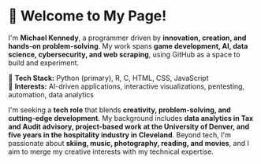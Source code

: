 # 👋 Welcome to My Page!  

I'm **Michael Kennedy**, a programmer driven by **innovation, creation, and hands-on problem-solving**. My work spans **game development, AI, data science, cybersecurity, and web scraping**, using GitHub as a space to build and experiment.  

🔹 **Tech Stack:** Python (primary), R, C, HTML, CSS, JavaScript  
🔹 **Interests:** AI-driven applications, interactive visualizations, pentesting, automation, data analytics  

I'm seeking a **tech role** that blends **creativity, problem-solving, and cutting-edge development**. My background includes **data analytics in Tax and Audit advisory, project-based work at the University of Denver, and five years in the hospitality industry in Cleveland**. Beyond tech, I'm passionate about **skiing, music, photography, reading, and movies**, and I aim to merge my creative interests with my technical expertise.  

